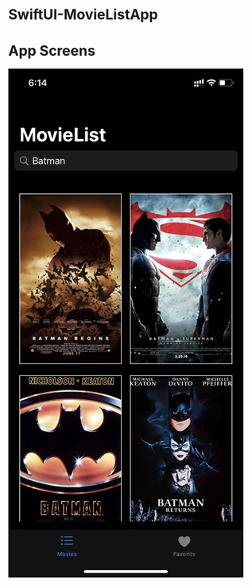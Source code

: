 # SwiftUI-MovieListApp

# App Screens

![Alt text](./AppScreens/movies.PNG/?raw=true "Main Screen")
